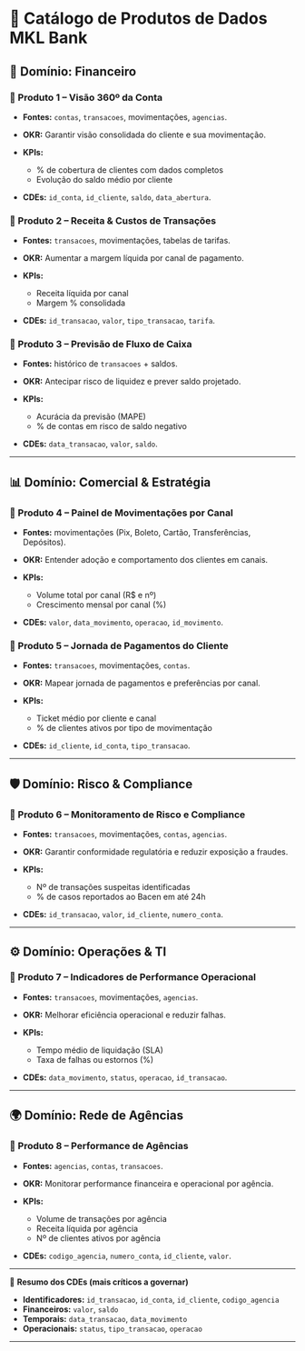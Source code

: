 # 📖 Catálogo de Produtos de Dados MKL Bank

## 🏦 Domínio: Financeiro

### 🔹 Produto 1 – **Visão 360º da Conta**

* **Fontes:** `contas`, `transacoes`, movimentações, `agencias`.
* **OKR:** Garantir visão consolidada do cliente e sua movimentação.
* **KPIs:**

  * % de cobertura de clientes com dados completos
  * Evolução do saldo médio por cliente
* **CDEs:** `id_conta`, `id_cliente`, `saldo`, `data_abertura`.

### 🔹 Produto 2 – **Receita & Custos de Transações**

* **Fontes:** `transacoes`, movimentações, tabelas de tarifas.
* **OKR:** Aumentar a margem líquida por canal de pagamento.
* **KPIs:**

  * Receita líquida por canal
  * Margem % consolidada
* **CDEs:** `id_transacao`, `valor`, `tipo_transacao`, `tarifa`.

### 🔹 Produto 3 – **Previsão de Fluxo de Caixa**

* **Fontes:** histórico de `transacoes` + saldos.
* **OKR:** Antecipar risco de liquidez e prever saldo projetado.
* **KPIs:**

  * Acurácia da previsão (MAPE)
  * % de contas em risco de saldo negativo
* **CDEs:** `data_transacao`, `valor`, `saldo`.

---

## 📊 Domínio: Comercial & Estratégia

### 🔹 Produto 4 – **Painel de Movimentações por Canal**

* **Fontes:** movimentações (Pix, Boleto, Cartão, Transferências, Depósitos).
* **OKR:** Entender adoção e comportamento dos clientes em canais.
* **KPIs:**

  * Volume total por canal (R\$ e nº)
  * Crescimento mensal por canal (%)
* **CDEs:** `valor`, `data_movimento`, `operacao`, `id_movimento`.

### 🔹 Produto 5 – **Jornada de Pagamentos do Cliente**

* **Fontes:** `transacoes`, movimentações, `contas`.
* **OKR:** Mapear jornada de pagamentos e preferências por canal.
* **KPIs:**

  * Ticket médio por cliente e canal
  * % de clientes ativos por tipo de movimentação
* **CDEs:** `id_cliente`, `id_conta`, `tipo_transacao`.

---

## 🛡️ Domínio: Risco & Compliance

### 🔹 Produto 6 – **Monitoramento de Risco e Compliance**

* **Fontes:** `transacoes`, movimentações, `contas`, `agencias`.
* **OKR:** Garantir conformidade regulatória e reduzir exposição a fraudes.
* **KPIs:**

  * Nº de transações suspeitas identificadas
  * % de casos reportados ao Bacen em até 24h
* **CDEs:** `id_transacao`, `valor`, `id_cliente`, `numero_conta`.

---

## ⚙️ Domínio: Operações & TI

### 🔹 Produto 7 – **Indicadores de Performance Operacional**

* **Fontes:** `transacoes`, movimentações, `agencias`.
* **OKR:** Melhorar eficiência operacional e reduzir falhas.
* **KPIs:**

  * Tempo médio de liquidação (SLA)
  * Taxa de falhas ou estornos (%)
* **CDEs:** `data_movimento`, `status`, `operacao`, `id_transacao`.

---

## 🌍 Domínio: Rede de Agências

### 🔹 Produto 8 – **Performance de Agências**

* **Fontes:** `agencias`, `contas`, `transacoes`.
* **OKR:** Monitorar performance financeira e operacional por agência.
* **KPIs:**

  * Volume de transações por agência
  * Receita líquida por agência
  * Nº de clientes ativos por agência
* **CDEs:** `codigo_agencia`, `numero_conta`, `id_cliente`, `valor`.

---

📌 **Resumo dos CDEs (mais críticos a governar)**

* **Identificadores:** `id_transacao`, `id_conta`, `id_cliente`, `codigo_agencia`
* **Financeiros:** `valor`, `saldo`
* **Temporais:** `data_transacao`, `data_movimento`
* **Operacionais:** `status`, `tipo_transacao`, `operacao`

---

